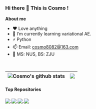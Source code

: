 ### Hi there 👋 This is Cosmo !

**About me**

- ❤️ Love anything
- 🔭 I’m currently learning variational AE.
- ⚡ Python
- 📫 Email: cosmo8082@163.com
- 📕 MS: NUS, BS: ZJU

<br>

| <img align="center" src="https://github-readme-stats.vercel.app/api?username=Cosmo808&show_icons=true&include_all_commits=true&theme=radical&hide_border=true&hide=issues" alt="Cosmo's github stats" /> | <img align="center" src="https://github-readme-stats.vercel.app/api/top-langs/?username=Cosmo808&layout=compact&theme=radical&hide_border=True" /> |
| ------------- | ------------- |

#### Top Repositories

<a href="https://github.com/Cosmo808/zju-healthreport">
  <img align="center" src="https://github-readme-stats.vercel.app/api/pin/?username=Cosmo808&repo=zju-healthreport&theme=radical" />
</a>
<a href="https://github.com/Cosmo808/bombus-simulator">
  <img align="center" src="https://github-readme-stats.vercel.app/api/pin/?username=Cosmo808&repo=bombus-simulator&theme=radical" />
</a>
<a href="https://github.com/Cosmo808/CFA_FYP">
  <img align="center" src="https://github-readme-stats.vercel.app/api/pin/?username=Cosmo808&repo=CFA_FYP&theme=radical" />
</a>
<a href="https://github.com/Cosmo808/SnakeDQN">
  <img align="center" src="https://github-readme-stats.vercel.app/api/pin/?username=Cosmo808&repo=SnakeDQN&theme=radical" />
</a>

<br>
